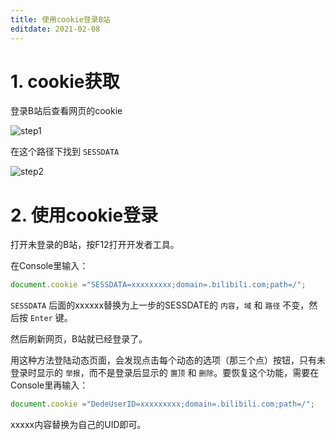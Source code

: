 ```yaml
---
title: 使用cookie登录B站
editdate: 2021-02-08
---
```


# 1. cookie获取

登录B站后查看网页的cookie

![step1](https://cdn.jsdelivr.net/gh/Melody-of-Oblivion/MoOpics@main/images/posts/blblcookie/1.png)

在这个路径下找到 `SESSDATA`

![step2](https://cdn.jsdelivr.net/gh/Melody-of-Oblivion/MoOpics@main/images/posts/blblcookie/2.png)



# 2. 使用cookie登录

打开未登录的B站，按F12打开开发者工具。

在Console里输入：

```javascript
document.cookie ="SESSDATA=xxxxxxxxx;domain=.bilibili.com;path=/";
```

`SESSDATA` 后面的xxxxxx替换为上一步的SESSDATE的 `内容`，`域` 和 `路径` 不变，然后按 `Enter` 键。

然后刷新网页，B站就已经登录了。

用这种方法登陆动态页面，会发现点击每个动态的选项（那三个点）按钮，只有未登录时显示的 `举报`，而不是登录后显示的 `置顶` 和 `删除`。要恢复这个功能，需要在Console里再输入：

```javascript
document.cookie ="DedeUserID=xxxxxxxxx;domain=.bilibili.com;path=/";
```

xxxxx内容替换为自己的UID即可。